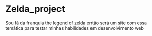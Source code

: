 # Zelda_project
Sou fã da franquia the legend of zelda então será um site com essa temática para testar minhas habilidades em desenvolvimento web
